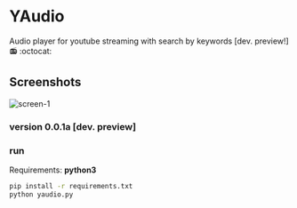 # YAudio
Audio player for youtube streaming with search by keywords [dev. preview!] 📻 :octocat: 

## Screenshots
![screen-1](http://i.imgur.com/CFJfnMb.png)

### version 0.0.1a [dev. preview]

### run
Requirements: **python3**
```bash
pip install -r requirements.txt
python yaudio.py
```


